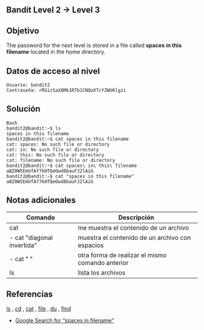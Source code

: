 ## Bandit Level 2 → Level 3

## Objetivo

The password for the next level is stored in a file called **spaces in this filename** located in the home directory.

## Datos de acceso al nivel

```
Usuario: bandit2
Contraseña: rRGizSaX8Mk1RTb1CNQoXTcYZWU6lgzi
```
## Solución
```
Bash
bandit2@bandit:~$ ls
spaces in this filename
bandit2@bandit:~$ cat spaces in this filename
cat: spaces: No such file or directory
cat: in: No such file or directory
cat: this: No such file or directory
cat: filename: No such file or directory
bandit2@bandit:~$ cat spaces\ in\ this\ filename
aBZ0W5EmUfAf7kHTQeOwd8bauFJ2lAiG
bandit2@bandit:~$ cat "spaces in this filename"
aBZ0W5EmUfAf7kHTQeOwd8bauFJ2lAiG
```
## Notas adicionales

| Comando | Descripción |
|-----------|-----------|
| cat| me muestra el contenido de un archivo|
| - cat "diagonal invertida" | muestra el contenido de un archivo con espacios|
| - cat " " | otra forma de realizar el mismo comando anterior|
| ls | lista los archivos|

## Referencias

[ls](https://man7.org/linux/man-pages/man1/ls.1.html) , [cd](https://man7.org/linux/man-pages/man1/cd.1p.html) , [cat](https://man7.org/linux/man-pages/man1/cat.1.html) , [file](https://man7.org/linux/man-pages/man1/file.1.html) , [du](https://man7.org/linux/man-pages/man1/du.1.html) , [find](https://man7.org/linux/man-pages/man1/find.1.html)
- [Google Search for “spaces in filename”](https://www.google.com/search?q=spaces+in+filename)